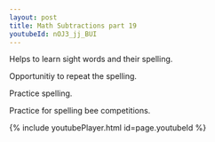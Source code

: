 ```yaml
---
layout: post
title: Math Subtractions part 19
youtubeId: nOJ3_jj_BUI
---
```

 
 
Helps to learn sight words and their spelling.

Opportunitiy to repeat the spelling. 

Practice spelling. 
 
Practice for spelling bee competitions. 
 
{% include youtubePlayer.html id=page.youtubeId %}
 
 
